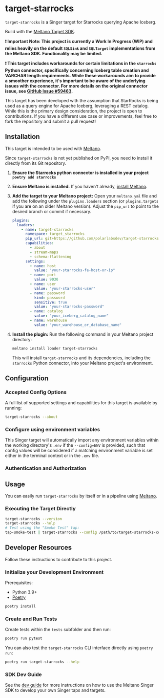 # target-starrocks

`target-starrocks` is a Singer target for Starrocks querying Apache Iceberg.

Build with the [Meltano Target SDK](https://sdk.meltano.com).

**❗ Important Note: This project is currently a Work In Progress (WIP) and relies heavily on the default `SQLSink` and `SQLTarget` implementations from the Meltano SDK. Functionality may be limited.**

**❗ This target includes workarounds for certain limitations in the `starrocks` Python connector, specifically concerning Iceberg table creation and VARCHAR length requirements. While these workarounds aim to provide a smoother experience, it's important to be aware of the underlying issues with the connector. For more details on the original connector issue, see [GitHub Issue #59463](https://github.com/StarRocks/starrocks/issues/59463).**

This target has been developed with the assumption that StarRocks is being used as a query engine for Apache Iceberg, leveraging a REST catalog. While this is the primary design consideration, the project is open to contributions. If you have a different use case or improvements, feel free to fork the repository and submit a pull request!

## Installation

This target is intended to be used with [Meltano](https://meltano.com/).

Since `target-starrocks` is not yet published on PyPI, you need to install it directly from its Git repository.

1.  **Ensure the Starrocks python connector is installed in your project `poetry add starrocks`**

2.  **Ensure Meltano is installed.** If you haven't already, [install Meltano](https://docs.meltano.com/getting-started/installation).

3.  **Add the target to your Meltano project:**
    Open your `meltano.yml` file and add the following under the `plugins.loaders` section (or `plugins.targets` if you are on an older Meltano version). Adjust the `pip_url` to point to the desired branch or commit if necessary.

    ```yaml
    plugins:
      loaders:
        - name: target-starrocks
          namespace: target_starrocks
          pip_url: git+https://github.com/polarlabsdev/target-starrocks.git # Or your fork/branch
          capabilities:
            - about
            - stream-maps
            - schema-flattening
          settings:
            - name: host
              value: "your-starrocks-fe-host-or-ip"
            - name: port
              value: 9030
            - name: user
              value: "your-starrocks-user"
            - name: password
              kind: password
              sensitive: true
              value: "your-starrocks-password"
            - name: catalog
              value: "your_iceberg_catalog_name"
            - name: warehouse
              value: "your_warehouse_or_database_name"
    ```

4.  **Install the plugin:**
    Run the following command in your Meltano project directory:
    ```bash
    meltano install loader target-starrocks
    ```

    This will install `target-starrocks` and its dependencies, including the `starrocks` Python connector, into your Meltano project's environment.

## Configuration

### Accepted Config Options

A full list of supported settings and capabilities for this
target is available by running:

```bash
target-starrocks --about
```

### Configure using environment variables

This Singer target will automatically import any environment variables within the working directory's
`.env` if the `--config=ENV` is provided, such that config values will be considered if a matching
environment variable is set either in the terminal context or in the `.env` file.

### Authentication and Authorization

## Usage

You can easily run `target-starrocks` by itself or in a pipeline using [Meltano](https://meltano.com/).

### Executing the Target Directly

```bash
target-starrocks --version
target-starrocks --help
# Test using the "Smoke Test" tap:
tap-smoke-test | target-starrocks --config /path/to/target-starrocks-config.json
```

## Developer Resources

Follow these instructions to contribute to this project.

### Initialize your Development Environment

Prerequisites:

- Python 3.9+
- [Poetry](https://python-poetry.org/)

```bash
poetry install
```

### Create and Run Tests

Create tests within the `tests` subfolder and
then run:

```bash
poetry run pytest
```

You can also test the `target-starrocks` CLI interface directly using `poetry run`:

```bash
poetry run target-starrocks --help
```

### SDK Dev Guide

See the [dev guide](https://sdk.meltano.com/en/latest/dev_guide.html) for more instructions on how to use the Meltano Singer SDK to
develop your own Singer taps and targets.
